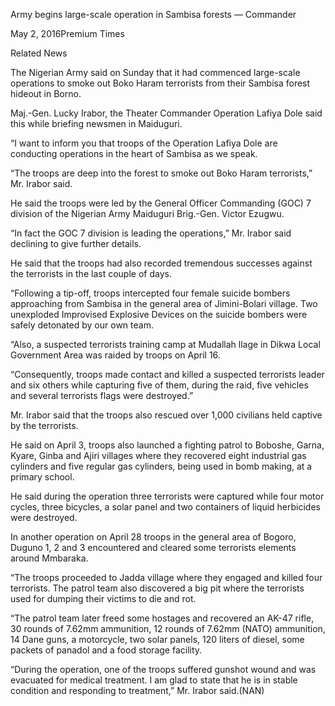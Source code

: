 Army begins large-scale operation in Sambisa forests — Commander

May 2, 2016Premium Times

Related News

The Nigerian Army said on Sunday that it had commenced large-scale operations to smoke out Boko Haram terrorists from their Sambisa forest hideout in Borno.

Maj.-Gen. Lucky Irabor, the Theater Commander Operation Lafiya Dole said this while briefing newsmen in Maiduguri.

“I want to inform you that troops of the Operation Lafiya Dole are conducting operations in the heart of Sambisa as we speak.

“The troops are deep into the forest to smoke out Boko Haram terrorists,” Mr. Irabor said.

He said the troops were led by the General Officer Commanding (GOC) 7 division of the Nigerian Army Maiduguri Brig.-Gen. Victor Ezugwu.

“In fact the GOC 7 division is leading the operations,” Mr. Irabor said declining to give further details.

He said that the troops had also recorded tremendous successes against the terrorists in the last couple of days.

“Following a tip-off, troops intercepted four female suicide bombers approaching from Sambisa in the general area of Jimini-Bolari village. Two unexploded Improvised Explosive Devices on the suicide bombers were safely detonated by our own team.

“Also, a suspected terrorists training camp at Mudallah llage in Dikwa Local Government Area was raided by troops on April 16.

“Consequently, troops made contact and killed a suspected terrorists leader and six others while capturing five of them, during the raid, five vehicles and several terrorists flags were destroyed.”

Mr. Irabor said that the troops also rescued over 1,000 civilians held captive by the terrorists.

He said on April 3, troops also launched a fighting patrol to Boboshe, Garna, Kyare, Ginba and Ajiri villages where they recovered eight industrial gas cylinders and five regular gas cylinders, being used in bomb making, at a primary school.

He said during the operation three terrorists were captured while four motor cycles, three bicycles, a solar panel and two containers of liquid herbicides were destroyed.

In another operation on April 28 troops in the general area of Bogoro, Duguno 1, 2 and 3 encountered and cleared some terrorists elements around Mmbaraka.

“The troops proceeded to Jadda village where they engaged and killed four terrorists. The patrol team also discovered a big pit where the terrorists used for dumping their victims to die and rot.

“The patrol team later freed some hostages and recovered an AK-47 rifle, 30 rounds of 7.62mm ammunition, 12 rounds of 7.62mm (NATO) ammunition, 14 Dane guns, a motorcycle, two solar panels, 120 liters of diesel, some packets of panadol and a food storage facility.

“During the operation, one of the troops suffered gunshot wound and was evacuated for medical treatment. I am glad to state that he is in stable condition and responding to treatment,” Mr. Irabor said.(NAN)
